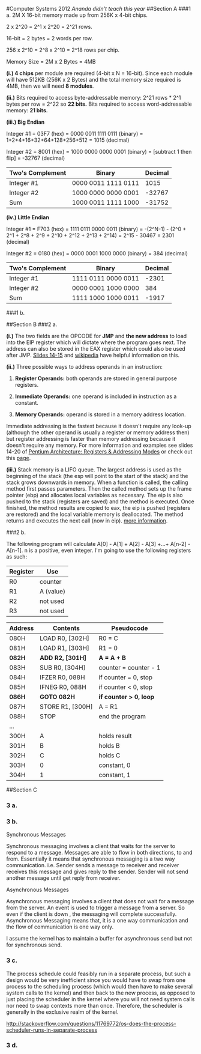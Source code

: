 #Computer Systems 2012
*Ananda didn't teach this year*
##Section A
###1 a.
2M X 16-bit memory made up from 256K x 4-bit chips.

2 x 2^20 = 2^1 x 2^20 = 2^21 rows.

16-bit = 2 bytes = 2 words per row.

256 x 2^10 = 2^8 x 2^10 = 2^18 rows per chip.

Memory Size = 2M x 2 Bytes = 4MB

**(i.) 4 chips** per module are required (4-bit x N = 16-bit).  Since each module will have 512KB (256K x 2 Bytes) and the total memory size required is 4MB, then we will need **8 modules**.

**(ii.)** Bits required to access byte-addressable memory: 2^21 rows * 2^1 bytes per row = 2^22 so **22 bits.**  Bits required to access word-addressable memory: **21 bits.**

**(iii.) Big Endian**

Integer #1 = 03F7 (hex) = 0000 0011 1111 0111 (binary) = 1+2+4+16+32+64+128+256+512 = 1015 (decimal)

Integer #2 = 8001 (hex) = 1000 0000 0000 0001 (binary) = [subtract 1 then flip] = -32767 (decimal)

| Two's Complement | Binary              | Decimal |
|------------------|---------------------|---------|
| Integer #1       | 0000 0011 1111 0111 | 1015    |
| Integer #2       | 1000 0000 0000 0001 | -32767  |
| Sum              | 1000 0011 1111 1000 | -31752  |

**(iv.) Little Endian**

Integer #1 = F703 (hex) = 1111 0111 0000 0011 (binary) = -(2^N-1) - (2^0 + 2^1 + 2^8 + 2^9 + 2^10 + 2^12 + 2^13 + 2^14) = 2^15 - 30467 = 2301 (decimal)

Integer #2 = 0180 (hex) = 0000 0001 1000 0000 (binary) = 384 (decimal)

| Two's Complement | Binary              | Decimal |
|------------------|---------------------|---------|
| Integer #1       | 1111 0111 0000 0011 | -2301   |
| Integer #2       | 0000 0001 1000 0000 | 384     |
| Sum              | 1111 1000 1000 0011 |  -1917  |


###1 b.



##Section B
###2 a.

**(i.)** The two fields are the OPCODE for **JMP** and **the new address** to load into the EIP register which will dictate where the program goes next.  The address can also be stored in the EAX register which could also be used after JMP.
[Slides 14-15](http://www.commsp.ee.ic.ac.uk/~kkleung/Computer_Systems_2015/6_Pentium3.ppt) and [wikipedia](https://en.wikipedia.org/wiki/JMP_(x86_instruction)) have helpful information on this.

**(ii.)** Three possible ways to address operands in an instruction:

1. **Register Operands:** both operands are stored in general purpose registers.

2. **Immediate Operands:** one operand is included in instruction as a constant.

3. **Memory Operands:** operand is stored in a memory address location.

Immediate addressing is the fastest because it doesn't require any look-up (although the other operand is usually a register or memory address then) but register addressing is faster than memory addressing because it doesn't require any memory. For more information and examples see slides 14-20 of [Pentium Architecture: Registers & Addressing Modes](http://www.commsp.ee.ic.ac.uk/~kkleung/Computer_Systems_2015/5_Pentium1-2.ppt) or check out this [page](http://www.tutorialspoint.com/assembly_programming/assembly_addressing_modes.htm).

**(iii.)** Stack memory is a LIFO queue. The largest address is used as the beginning of the stack (the esp will point to the start of the stack) and the stack grows downwards in memory. When a function is called, the calling method first passes parameters. Then the called method sets up the frame pointer (ebp) and allocates local variables as necessary. The eip is also pushed to the stack (registers are saved) and the method is executed.  Once finished, the method results are copied to eax, the eip is pushed (registers are restored) and the local variable memory is deallocated.  The method returns and executes the next call (now in eip). [more information](http://www.commsp.ee.ic.ac.uk/~kkleung/Computer_Systems_2015/7_Pentium4-5.ppt).

###2 b.

The following program will calculate A[0] - A[1] + A[2] - A[3] +...+ A[n-2] - A[n-1]. n is a positive, even integer. I'm going to use the following registers as such:

Register | Use
---|----
R0 | counter
R1 | A (value)
R2 | not used
R3 | not used

Address | Contents            | Pseudocode
--------|---------------------|-------
080H    | LOAD R0, [302H]     | R0 = C
081H    | LOAD R1, [303H]     | R1 = 0
**082H**| **ADD R2, [301H]** | **A = A + B**
083H    | SUB R0, [304H]      | counter = counter - 1
084H    | IFZER R0, 088H      | if counter = 0, stop
085H    | IFNEG R0, 088H      | if counter < 0, stop
**086H**| **GOTO 082H**       | **if counter > 0, loop**
087H    | STORE R1, [300H]    | A = R1
088H    | STOP                | end the program
...     |                     |
300H    | A                   | holds result
301H    | B                   | holds B
302H    | C                   | holds C
303H    | 0                   | constant, 0
304H    | 1                   | constant, 1


##Section C
### 3 a.

### 3 b.

Synchronous Messages

Synchronous messaging involves a client that waits for the server to respond to a message. Messages are able to flow in both directions, to and from. Essentially it means that synchronous messaging is a two way communication. i.e. Sender sends a message to receiver and receiver receives this message and gives reply to the sender. Sender will not send another message until get reply from receiver.

Asynchronous Messages

Asynchronous messaging involves a client that does not wait for a message from the server. An event is used to trigger a message from a server. So even if the client is down , the messaging will complete successfully. Asynchronous Messaging means that, it is a one way communication and the flow of communication is one way only.

I assume the kernel has to maintain a buffer for asynchronous send but not for synchronous send. 


### 3 c.

The process schedule could feasibly run in a separate process, but such a design would be very inefficient since you would have to swap from one process to the scheduling process (which would then have to make several system calls to the kernel) and then back to the new process, as opposed to just placing the scheduler in the kernel where you will not need system calls nor need to swap contexts more than once. Therefore, the scheduler is generally in the exclusive realm of the kernel.

http://stackoverflow.com/questions/11769772/os-does-the-process-scheduler-runs-in-separate-process

### 3 d.

